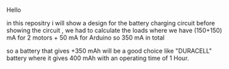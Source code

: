 Hello

in this repositry i will show a design for the battery charging circuit 
before showing the circuit , we had to calculate the loads 
where we have (150+150) mA for 2 motors + 50 mA for Arduino so 350 mA in total

so a battery that gives +350 mAh will be a good choice like "DURACELL" battery where it gives 400 mAh
with an operating time of 1 Hour.
